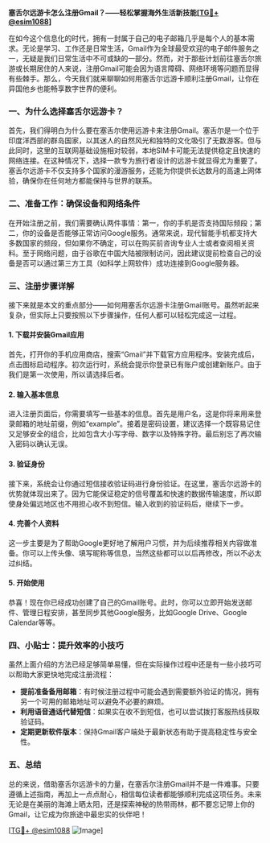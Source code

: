 **塞舌尔远游卡怎么注册Gmail？——轻松掌握海外生活新技能[[TG💪+ @esim1088](https://t.me/s/esim1088)]**

在如今这个信息化的时代，拥有一封属于自己的电子邮箱几乎是每个人的基本需求。无论是学习、工作还是日常生活，Gmail作为全球最受欢迎的电子邮件服务之一，无疑是我们日常生活中不可或缺的一部分。然而，对于那些计划前往塞舌尔旅游或长期居住的人来说，注册Gmail可能会因为语言障碍、网络环境等问题而显得有些棘手。那么，今天我们就来聊聊如何用塞舌尔远游卡顺利注册Gmail，让你在异国他乡也能畅享数字世界的便利。

### 一、为什么选择塞舌尔远游卡？

首先，我们得明白为什么要在塞舌尔使用远游卡来注册Gmail。塞舌尔是一个位于印度洋西部的群岛国家，以其迷人的自然风光和独特的文化吸引了无数游客。但与此同时，这里的互联网基础设施相对较弱，本地SIM卡可能无法提供稳定且快速的网络连接。在这种情况下，选择一款专为旅行者设计的远游卡就显得尤为重要了。塞舌尔远游卡不仅支持多个国家的漫游服务，还能为你提供长达数月的高速上网体验，确保你在任何地方都能保持与世界的联系。

### 二、准备工作：确保设备和网络条件

在开始注册之前，我们需要确认两件事情：第一，你的手机是否支持国际频段；第二，你的设备是否能够正常访问Google服务。通常来说，现代智能手机都支持大多数国家的频段，但如果你不确定，可以在购买前咨询专业人士或者查阅相关资料。至于网络问题，由于谷歌在中国大陆被限制访问，因此建议提前检查自己的设备是否可以通过第三方工具（如科学上网软件）成功连接到Google服务器。

### 三、注册步骤详解

接下来就是本文的重点部分——如何用塞舌尔远游卡注册Gmail账号。虽然听起来复杂，但实际上只要按照以下步骤操作，任何人都可以轻松完成这一过程。

#### 1. 下载并安装Gmail应用

首先，打开你的手机应用商店，搜索“Gmail”并下载官方应用程序。安装完成后，点击图标启动程序。初次运行时，系统会提示你登录已有账户或创建新账户。由于我们是第一次使用，所以请选择后者。

#### 2. 输入基本信息

进入注册页面后，你需要填写一些基本的信息。首先是用户名，这是你将来用来登录邮箱的地址前缀，例如“example”。接着是密码设置，建议选择一个既容易记住又足够安全的组合，比如包含大小写字母、数字以及特殊字符。最后别忘了再次输入密码以确认无误。

#### 3. 验证身份

接下来，系统会让你通过短信接收验证码进行身份验证。在这里，塞舌尔远游卡的优势就体现出来了。因为它能保证稳定的信号覆盖和快速的数据传输速度，所以即使身处偏远地区也不用担心收不到短信。输入收到的验证码后，继续下一步。

#### 4. 完善个人资料

这一步主要是为了帮助Google更好地了解用户习惯，并为后续推荐相关内容做准备。你可以上传头像、填写昵称等信息，当然这些都可以以后再修改，所以不必太过纠结。

#### 5. 开始使用

恭喜！现在你已经成功创建了自己的Gmail账号。此时，你可以立即开始发送邮件、管理日程安排，甚至同步其他Google服务，比如Google Drive、Google Calendar等等。

### 四、小贴士：提升效率的小技巧

虽然上面介绍的方法已经足够简单易懂，但在实际操作过程中还是有一些小技巧可以帮助大家更快地完成注册流程：

- **提前准备备用邮箱**：有时候注册过程中可能会遇到需要额外验证的情况，拥有另一个可用的邮箱地址可以避免不必要的麻烦。
- **利用语音通话代替短信**：如果实在收不到短信，也可以尝试拨打客服热线获取验证码。
- **定期更新软件版本**：保持Gmail客户端处于最新状态有助于提高稳定性与安全性。

### 五、总结

总的来说，借助塞舌尔远游卡的力量，在塞舌尔注册Gmail并不是一件难事。只要遵循上述指南，再加上一点点耐心，相信每位读者都能够顺利完成这项任务。未来无论是在美丽的海滩上晒太阳，还是探索神秘的热带雨林，都不要忘记带上你的Gmail，让它成为你旅途中最忠实的伙伴吧！

[[TG💪+ @esim1088](https://t.me/s/esim1088) ![Image](https://i.postimg.cc/4NQfJmqS/Snipaste-2025-05-13-00-14-12.png)]